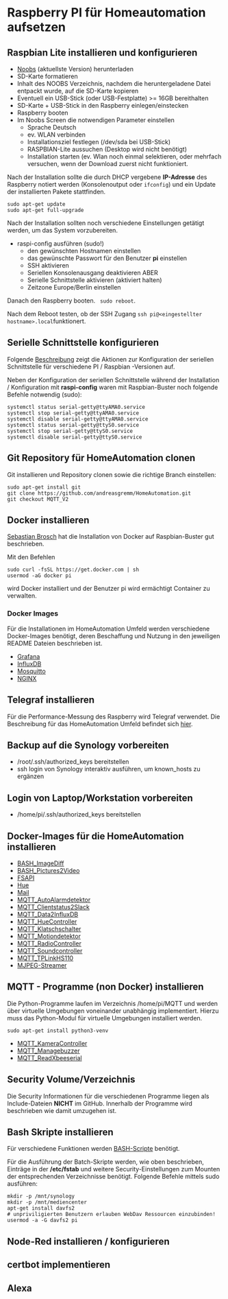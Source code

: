 # Raspberry PI für Homeautomation aufsetzen

## Raspbian Lite installieren und konfigurieren
* [Noobs](https://www.raspberrypi.org/downloads/noobs/) (aktuellste Version) herunterladen 
* SD-Karte formatieren
* Inhalt des NOOBS Verzeichnis, nachdem die heruntergeladene Datei entpackt wurde, auf die SD-Karte kopieren
* Eventuell ein USB-Stick (oder USB-Festplatte) >= 16GB bereithalten
* SD-Karte + USB-Stick in den Raspberry einlegen/einstecken
* Raspberry booten
* Im Noobs Screen die notwendigen Parameter einstellen
	* Sprache Deutsch
	* ev. WLAN verbinden
	* Installationsziel festlegen (/dev/sda bei USB-Stick)
	* RASPBIAN-Lite aussuchen (Desktop wird nicht benötigt)
	* Installation starten (ev. Wlan noch einmal selektieren, oder mehrfach versuchen, wenn der Download zuerst nicht funktioniert.

Nach der Installation sollte die durch DHCP vergebene **IP-Adresse** des Raspberry notiert werden (Konsolenoutput oder ```ifconfig```) und ein Update der installierten Pakete stattfinden.

```
sudo apt-get update
sudo apt-get full-upgrade
```

Nach der Installation sollten noch verschiedene Einstellungen getätigt werden, um das System vorzubereiten.

* raspi-config ausführen (sudo!)
	* den gewünschten Hostnamen einstellen
	* das gewünschte Passwort für den Benutzer **pi** einstellen
	* SSH aktivieren
	* Seriellen Konsolenausgang deaktivieren ABER
	* Serielle Schnittstelle aktivieren (aktiviert halten)
	* Zeitzone Europe/Berlin einstellen
	
Danach den Raspberry booten. ``` sudo reboot```.

Nach dem Reboot testen, ob der SSH Zugang ```ssh pi@<eingestellter hostname>.local```funktionert.

## Serielle Schnittstelle konfigurieren

Folgende [Beschreibung](http://www.netzmafia.de/skripten/hardware/RasPi/RasPi_Serial.html) zeigt die Aktionen zur Konfiguration der seriellen Schnittstelle für verschiedene PI / Raspbian -Versionen auf.

Neben der Konfiguration der seriellen Schnittstelle während der Installation / Konfiguration mit **raspi-config** waren mit Raspbian-Buster noch folgende Befehle notwendig (sudo):

```
systemctl status serial-getty@ttyAMA0.service
systemctl stop serial-getty@ttyAMA0.service
systemctl disable serial-getty@ttyAMA0.service
systemctl status serial-getty@ttyS0.service
systemctl stop serial-getty@ttyS0.service
systemctl disable serial-getty@ttyS0.service
```
## Git Repository für HomeAutomation clonen
Git installieren und Repository clonen sowie die richtige Branch einstellen: 

```
sudo apt-get install git
git clone https://github.com/andreasgremm/HomeAutomation.git
git checkout MQTT_V2
```
## Docker installieren

[Sebastian Brosch](https://sebastianbrosch.blog/docker-auf-einem-raspberry-pi-installieren/) hat die Installation von Docker auf Raspbian-Buster gut beschrieben.

Mit den Befehlen

```
sudo curl -fsSL https://get.docker.com | sh
usermod -aG docker pi
``` 
wird Docker installiert und der Benutzer pi wird ermächtigt Container zu verwalten.

### Docker Images

Für die Installationen im HomeAutomation Umfeld werden verschiedene Docker-Images benötigt, deren Beschaffung und Nutzung in den jeweiligen README Dateien beschrieben ist. 

* [Grafana](DockerEnv/Grafana/README.md)
* [InfluxDB](DockerEnv/InfluxDB/README.md)
* [Mosquitto](DockerEnv/Mosquitto/README.md)
* [NGINX](DockerEnv/NGINX/README.md)

## Telegraf installieren
Für die Performance-Messung des Raspberry wird Telegraf verwendet. Die Beschreibung für das HomeAutomation Umfeld befindet sich [hier](DockerEnv/Telegraf/README.md).

## Backup auf die Synology vorbereiten
* /root/.ssh/authorized_keys bereitstellen
* ssh login von Synology interaktiv ausführen, um known_hosts zu ergänzen

## Login von Laptop/Workstation vorbereiten
* /home/pi/.ssh/authorized_keys bereitstellen

## Docker-Images für die HomeAutomation installieren
* [BASH_ImageDiff](DockerEnv/BASH_ImageDiff/README.md)
* [BASH_Pictures2Video](DockerEnv/BASH_Pictures2Video/README.md)
* [FSAPI](DockerEnv/FSAPI/README.md)
* [Hue](DockerEnv/Hue/README.md)
* [Mail](DockerEnv/Mail/README.md)
* [MQTT_AutoAlarmdetektor](DockerEnv/MQTT_AutoAlarmdetektor/README.md)
* [MQTT_Clientstatus2Slack](DockerEnv/MQTT_Clientstatus2Slack/README.md)
* [MQTT_Data2InfluxDB](DockerEnv/MQTT_Data2InfluxDB/README.md)
* [MQTT_HueController](DockerEnv/MQTT_HueController/README.md)
* [MQTT_Klatschschalter](DockerEnv/MQTT_Klatschschalter/README.md)
* [MQTT_Motiondetektor](DockerEnv/MQTT_Motiondetektor/README.md)
* [MQTT_RadioController](DockerEnv/MQTT_RadioController/README.md)
* [MQTT_Soundcontroller](DockerEnv/MQTT_Soundcontroller/README.md)
* [MQTT_TPLinkHS110](DockerEnv/MQTT_TPLinkHS110/README.md)
* [MJPEG-Streamer](DockerEnv/MJPEG-Streamer/README.md)

## MQTT - Programme (non Docker) installieren
Die Python-Programme laufen im Verzeichnis /home/pi/MQTT und werden über virtuelle Umgebungen voneinander unabhängig implementiert.
Hierzu muss das Python-Modul für virtuelle Umgebungen installiert werden.

```
sudo apt-get install python3-venv
```
* [MQTT_KameraController](MQTT/MQTT_KameraController/README.md)
* [MQTT_Managebuzzer](MQTT/MQTT_Managebuzzer/README.md)
* [MQTT_ReadXbeeserial](MQTT/MQTT_ReadXbeeserial/README.md)

## Security Volume/Verzeichnis
Die Security Informationen für die verschiedenen Programme liegen als Include-Dateien **NICHT** im GitHub. Innerhalb der Programme wird beschrieben wie damit umzugehen ist.

## Bash Skripte installieren
Für verschiedene Funktionen werden [BASH-Scripte](BASH-Skripte/README.md) benötigt.

Für die Ausführung der Batch-Skripte werden, wie oben beschrieben, Einträge in der **/etc/fstab** und weitere Security-Einstellungen zum Mounten der entsprechenden Verzeichnisse benötigt.
Folgende Befehle mittels sudo ausführen:

```
mkdir -p /mnt/synology
mkdir -p /mnt/mediencenter
apt-get install davfs2
# unpriviligierten Benutzern erlauben WebDav Ressourcen einzubinden!
usermod -a -G davfs2 pi
```
 
## Node-Red installieren / konfigurieren

## certbot implementieren

## Alexa
